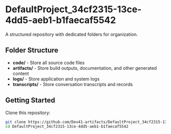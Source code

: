 # DefaultProject_34cf2315-13ce-4dd5-aeb1-b1faecaf5542
A structured repository with dedicated folders for organization.

## Folder Structure

- **code/** - Store all source code files
- **artifacts/** - Store build outputs, documentation, and other generated content
- **logs/** - Store application and system logs
- **transcripts/** - Store conversation transcripts and records

## Getting Started

Clone this repository:
```bash
git clone https://github.com/Dev41-artifacts/DefaultProject_34cf2315-13ce-4dd5-aeb1-b1faecaf5542
cd DefaultProject_34cf2315-13ce-4dd5-aeb1-b1faecaf5542
```
